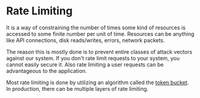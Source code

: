 # Rate Limiting

It is a way of constraining the number of times some kind of resources is accessed to some finite number per unit of time. Resources can be anything like API connections, disk reads/writes, errors, network packets.

The reason this is mostly done is to prevent entire classes of attack vectors against our system. If you don't rate limit requests to your system, you cannot easily secure it. Also rate limiting a user requests can be advantageous to the application.

Most rate limiting is done by utilizing an algorithm called the [token bucket](https://en.wikipedia.org/wiki/Token_bucket). In production, there can be multiple layers of rate limiting.
